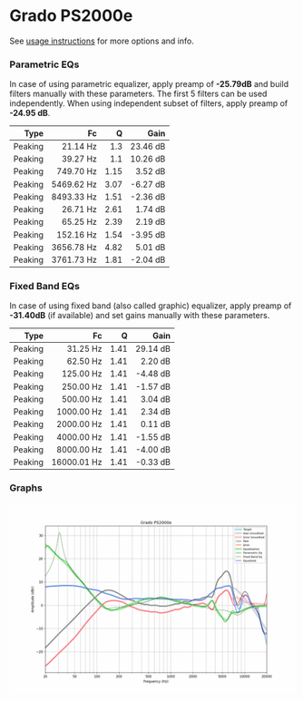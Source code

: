 # Grado PS2000e
See [usage instructions](https://github.com/jaakkopasanen/AutoEq#usage) for more options and info.

### Parametric EQs
In case of using parametric equalizer, apply preamp of **-25.79dB** and build filters manually
with these parameters. The first 5 filters can be used independently.
When using independent subset of filters, apply preamp of **-24.95 dB**.

| Type    | Fc         |    Q | Gain     |
|--------:|-----------:|-----:|---------:|
| Peaking | 21.14 Hz   | 1.3  | 23.46 dB |
| Peaking | 39.27 Hz   | 1.1  | 10.26 dB |
| Peaking | 749.70 Hz  | 1.15 | 3.52 dB  |
| Peaking | 5469.62 Hz | 3.07 | -6.27 dB |
| Peaking | 8493.33 Hz | 1.51 | -2.36 dB |
| Peaking | 26.71 Hz   | 2.61 | 1.74 dB  |
| Peaking | 65.25 Hz   | 2.39 | 2.19 dB  |
| Peaking | 152.16 Hz  | 1.54 | -3.95 dB |
| Peaking | 3656.78 Hz | 4.82 | 5.01 dB  |
| Peaking | 3761.73 Hz | 1.81 | -2.04 dB |

### Fixed Band EQs
In case of using fixed band (also called graphic) equalizer, apply preamp of **-31.40dB**
(if available) and set gains manually with these parameters.

| Type    | Fc          |    Q | Gain     |
|--------:|------------:|-----:|---------:|
| Peaking | 31.25 Hz    | 1.41 | 29.14 dB |
| Peaking | 62.50 Hz    | 1.41 | 2.20 dB  |
| Peaking | 125.00 Hz   | 1.41 | -4.48 dB |
| Peaking | 250.00 Hz   | 1.41 | -1.57 dB |
| Peaking | 500.00 Hz   | 1.41 | 3.04 dB  |
| Peaking | 1000.00 Hz  | 1.41 | 2.34 dB  |
| Peaking | 2000.00 Hz  | 1.41 | 0.11 dB  |
| Peaking | 4000.00 Hz  | 1.41 | -1.55 dB |
| Peaking | 8000.00 Hz  | 1.41 | -4.00 dB |
| Peaking | 16000.01 Hz | 1.41 | -0.33 dB |

### Graphs
![](./Grado%20PS2000e.png)